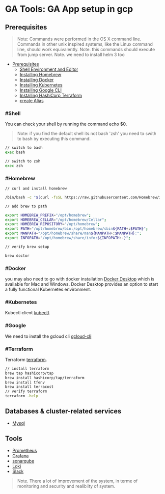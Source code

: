 # GA Tools: GA App setup in gcp 
## Prerequisites
> Note: Commands were performed in the OS X command line.
> Commands in other unix inspired systems, like the Linux command line, should work equivalently.
> Note. this commands should execute from jump server.
> Note. we need to install helm 3 too

+ [Prerequisites](#Prerequisites)
    + [Shell Environment and Editor](#Shell)
    + [Installing Homebrew](#Homebrew)
    + [Installing Docker](#Docker)
    + [Installing Kubernetes](#Kubernetes)
    + [Installing Google CLI](#Google)
    + [Installing HashiCorp Terraform](#Terraform)
    + [create Alias](#Alias)


### #Shell

You can check your shell by running the command echo $0.
> Note: if you find the default shell its not bash 'zsh' you need to swith to bash by executing this command.

```sh
// switch to bash
exec bash

// switch to zsh
exec zsh
```

### #Homebrew

```sh
// curl and install homebrew

/bin/bash -c "$(curl -fsSL https://raw.githubusercontent.com/Homebrew/install/HEAD/install.sh)"

// add brew to path

export HOMEBREW_PREFIX="/opt/homebrew";
export HOMEBREW_CELLAR="/opt/homebrew/Cellar";
export HOMEBREW_REPOSITORY="/opt/homebrew";
export PATH="/opt/homebrew/bin:/opt/homebrew/sbin${PATH+:$PATH}";
export MANPATH="/opt/homebrew/share/man${MANPATH+:$MANPATH}:";
export INFOPATH="/opt/homebrew/share/info:${INFOPATH:-}";

// verify brew setup

brew doctor
```

### #Docker

you may also need to go with docker installation [Docker Desktop](https://www.docker.com/products/docker-desktop) which is available for Mac and Windows. Docker Desktop provides an option to start a fully functional Kubernetes environment.

### #Kubernetes

Kubectl client [kubectl](https://kubernetes.io/docs/tasks/tools/install-kubectl/). 

### #Google

We need to install the gcloud cli [gcloud-cli](https://cloud.google.com/sdk/docs/install)

### #Terraform

Terraform [terraform](https://developer.hashicorp.com/terraform/tutorials/aws-get-started/install-cli). 

```sh
// install terraform
brew tap hashicorp/tap
brew install hashicorp/tap/terraform
brew install tfenv
brew install terracost
// verify terraform
terraform -help
```

## Databases & cluster-related services
* [Mysql](./db/mysql/README.md)

## Tools
* [Prometheus](./prometheus/README.md)
* [Grafana](./grafana/README.md)
* [sonarqube](./sonarqube/README.md)
* [Loki](./logging/README.md)
* [Slack](./slack/README.md)


> Note. There a lot of improvement of the system, in terme of monitoring and security and realibilty of system.